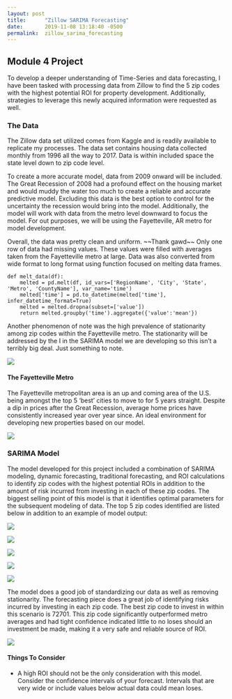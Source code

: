 ```yaml
---
layout: post
title:      "Zillow SARIMA Forecasting"
date:       2019-11-08 13:18:40 -0500
permalink:  zillow_sarima_forecasting
---
```


## Module 4 Project

<p>To develop a deeper understanding of Time-Series and data forecasting, I have been tasked with processing data from Zillow to find the 5 zip codes with the highest potential ROI for property development. Additionally, strategies to leverage this newly acquired information were requested as well. <p/>

### The Data

<p> The Zillow data set utilized comes from Kaggle and is readily available to replicate my processes. The data set contains housing data collected monthly from 1996 all the way to 2017. Data is within included space the state level down to zip code level. <p/>
<p>To create a more accurate model, data from 2009 onward will be included. The Great Recession of 2008 had a profound effect on the housing market and would muddy the water too much to create a reliable and accurate predictive model. Excluding this data is the best option to control for the uncertainty the recession would bring into the model. Additionally, the model will work with data from the metro level downward to focus the model. For out purposes, we will be using the Fayetteville, AR metro for model development. <p/>
<p> Overall, the data was pretty clean and uniform. ~~Thank gawd~~ Only one row of data had missing values. These values were filled with averages taken from the Fayetteville metro at large. Data was also converted from wide format to long format using function focused on melting data frames. <br\>
    
```
def melt_data(df):
    melted = pd.melt(df, id_vars=['RegionName', 'City', 'State', 'Metro', 'CountyName'], var_name='time')
    melted['time'] = pd.to_datetime(melted['time'], infer_datetime_format=True)
    melted = melted.dropna(subset=['value'])
    return melted.groupby('time').aggregate({'value':'mean'})
``` 
<p/> 
<p> Another phenomenon of note was the high prevalence of stationarity among zip codes within the Fayetteville metro. The stationarity will be addressed by the I in the SARIMA model we are developing so this isn’t a terribly big deal. Just something to note.<p/>

![](https://imgur.com/zKsXYvp.png) <br/>

#### The Fayetteville Metro

<p>  The Fayetteville metropolitan area is an up and coming area of the U.S. being amongst the top 5 ‘best’ cities to move to for 5 years straight. Despite a dip in prices after the Great Recession, average home prices have consistently increased year over year since. An ideal environment for developing new properties based on our model. <p/>

![](https://imgur.com/VPHsQ8S.png) <br/>

### SARIMA Model

<p> The model developed for this project included a combination of SARIMA modeling, dynamic forecasting, traditional forecasting, and ROI calculations to identify zip codes with the highest potential ROIs in addition to the amount of risk incurred from investing in each of these zip codes. The biggest selling point of this model is that it identifies optimal parameters for the subsequent modeling of data. The top 5 zip codes identified are listed below in addition to an example of model output: <p/>

![](https://imgur.com/FfEBMV8.png) <br/>

![](https://imgur.com/HXs9sMz.png) <br/>

![](https://imgur.com/BdzeQYU.png) <br/>

![](https://imgur.com/PMq2kkR.png) <br/>

![](https://imgur.com/6lIIqlQ.png) <br/>

<p> The model does a good job of standardizing our data as well as removing stationarity. The forecasting piece does a great job of identifying risks incurred by investing in each zip code. The best zip code to invest in within this scenario is 72701. This zip code significantly outperformed metro averages and had tight confidence indicated little to no loses should an investment be made, making it a very safe and reliable source of ROI. <p/>

![](https://imgur.com/R3wfp84.png) <br/>

#### Things To Consider

* A high ROI should not be the only consideration with this model. Consider the confidence intervals of your forecast. Intervals that are very wide or include values below actual data could mean loses.


